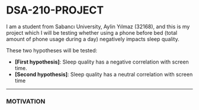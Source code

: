 # DSA-210-PROJECT
I am a student from Sabancı University, Aylin Yılmaz (32168), and this is my project which I will be testing whether using a phone before bed (total amount of phone usage during a day) negatively impacts sleep quality.

These two hypotheses will be tested:
- **[First hypothesis]**: Sleep quality has a negative correlation with screen time.
- **[Second hypothesis]**: Sleep quality has a neutral correlation with screen time

---


### MOTIVATION
